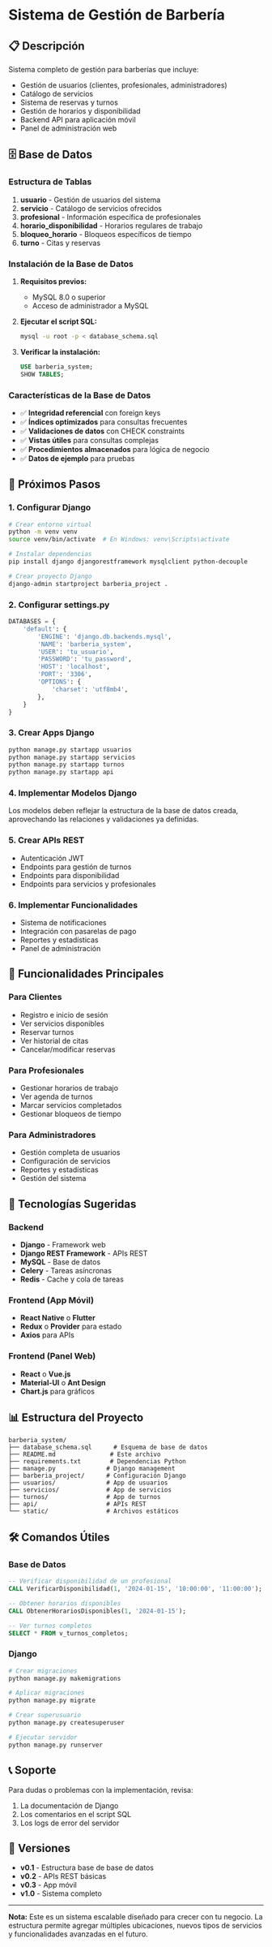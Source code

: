 # Sistema de Gestión de Barbería

## 📋 Descripción

Sistema completo de gestión para barberías que incluye:
- Gestión de usuarios (clientes, profesionales, administradores)
- Catálogo de servicios
- Sistema de reservas y turnos
- Gestión de horarios y disponibilidad
- Backend API para aplicación móvil
- Panel de administración web

## 🗄️ Base de Datos

### Estructura de Tablas

1. **usuario** - Gestión de usuarios del sistema
2. **servicio** - Catálogo de servicios ofrecidos
3. **profesional** - Información específica de profesionales
4. **horario_disponibilidad** - Horarios regulares de trabajo
5. **bloqueo_horario** - Bloqueos específicos de tiempo
6. **turno** - Citas y reservas

### Instalación de la Base de Datos

1. **Requisitos previos:**
   - MySQL 8.0 o superior
   - Acceso de administrador a MySQL

2. **Ejecutar el script SQL:**
   ```bash
   mysql -u root -p < database_schema.sql
   ```

3. **Verificar la instalación:**
   ```sql
   USE barberia_system;
   SHOW TABLES;
   ```

### Características de la Base de Datos

- ✅ **Integridad referencial** con foreign keys
- ✅ **Índices optimizados** para consultas frecuentes
- ✅ **Validaciones de datos** con CHECK constraints
- ✅ **Vistas útiles** para consultas complejas
- ✅ **Procedimientos almacenados** para lógica de negocio
- ✅ **Datos de ejemplo** para pruebas

## 🚀 Próximos Pasos

### 1. Configurar Django

```bash
# Crear entorno virtual
python -m venv venv
source venv/bin/activate  # En Windows: venv\Scripts\activate

# Instalar dependencias
pip install django djangorestframework mysqlclient python-decouple

# Crear proyecto Django
django-admin startproject barberia_project .
```

### 2. Configurar settings.py

```python
DATABASES = {
    'default': {
        'ENGINE': 'django.db.backends.mysql',
        'NAME': 'barberia_system',
        'USER': 'tu_usuario',
        'PASSWORD': 'tu_password',
        'HOST': 'localhost',
        'PORT': '3306',
        'OPTIONS': {
            'charset': 'utf8mb4',
        },
    }
}
```

### 3. Crear Apps Django

```bash
python manage.py startapp usuarios
python manage.py startapp servicios
python manage.py startapp turnos
python manage.py startapp api
```

### 4. Implementar Modelos Django

Los modelos deben reflejar la estructura de la base de datos creada, aprovechando las relaciones y validaciones ya definidas.

### 5. Crear APIs REST

- Autenticación JWT
- Endpoints para gestión de turnos
- Endpoints para disponibilidad
- Endpoints para servicios y profesionales

### 6. Implementar Funcionalidades

- Sistema de notificaciones
- Integración con pasarelas de pago
- Reportes y estadísticas
- Panel de administración

## 📱 Funcionalidades Principales

### Para Clientes
- Registro e inicio de sesión
- Ver servicios disponibles
- Reservar turnos
- Ver historial de citas
- Cancelar/modificar reservas

### Para Profesionales
- Gestionar horarios de trabajo
- Ver agenda de turnos
- Marcar servicios completados
- Gestionar bloqueos de tiempo

### Para Administradores
- Gestión completa de usuarios
- Configuración de servicios
- Reportes y estadísticas
- Gestión del sistema

## 🔧 Tecnologías Sugeridas

### Backend
- **Django** - Framework web
- **Django REST Framework** - APIs REST
- **MySQL** - Base de datos
- **Celery** - Tareas asíncronas
- **Redis** - Cache y cola de tareas

### Frontend (App Móvil)
- **React Native** o **Flutter**
- **Redux** o **Provider** para estado
- **Axios** para APIs

### Frontend (Panel Web)
- **React** o **Vue.js**
- **Material-UI** o **Ant Design**
- **Chart.js** para gráficos

## 📊 Estructura del Proyecto

```
barberia_system/
├── database_schema.sql      # Esquema de base de datos
├── README.md               # Este archivo
├── requirements.txt        # Dependencias Python
├── manage.py              # Django management
├── barberia_project/      # Configuración Django
├── usuarios/              # App de usuarios
├── servicios/             # App de servicios
├── turnos/                # App de turnos
├── api/                   # APIs REST
└── static/                # Archivos estáticos
```

## 🛠️ Comandos Útiles

### Base de Datos
```sql
-- Verificar disponibilidad de un profesional
CALL VerificarDisponibilidad(1, '2024-01-15', '10:00:00', '11:00:00');

-- Obtener horarios disponibles
CALL ObtenerHorariosDisponibles(1, '2024-01-15');

-- Ver turnos completos
SELECT * FROM v_turnos_completos;
```

### Django
```bash
# Crear migraciones
python manage.py makemigrations

# Aplicar migraciones
python manage.py migrate

# Crear superusuario
python manage.py createsuperuser

# Ejecutar servidor
python manage.py runserver
```

## 📞 Soporte

Para dudas o problemas con la implementación, revisa:
1. La documentación de Django
2. Los comentarios en el script SQL
3. Los logs de error del servidor

## 🔄 Versiones

- **v0.1** - Estructura base de base de datos
- **v0.2** - APIs REST básicas
- **v0.3** - App móvil
- **v1.0** - Sistema completo

---

**Nota:** Este es un sistema escalable diseñado para crecer con tu negocio. La estructura permite agregar múltiples ubicaciones, nuevos tipos de servicios y funcionalidades avanzadas en el futuro. 